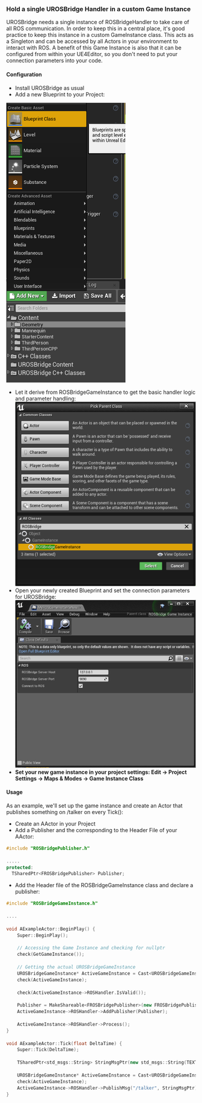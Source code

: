 ### Hold a single UROSBridge Handler in a custom Game Instance

UROSBridge needs a single instance of ROSBridgeHandler to take care of all ROS communication.
In order to keep this in a central place, it's good practice to keep this instance in a custom GameInstance class.
This acts as a Singleton and can be accessed by all Actors in your environment to interact with ROS.
A benefit of this Game Instance is also that it can be configured from within your UE4Editor,
so you don't need to put your connection parameters into your code.

#### Configuration
- Install UROSBridge as usual
- Add a new Blueprint to your Project:

![Create Blueprint](Img/gameinstance_create_bp.png)
- Let it derive from ROSBridgeGameInstance to get the basic handler logic and parameter handling:
![Create Blueprint](Img/gameinstance_bp_derive_from.png)
- Open your newly created Blueprint and set the connection parameters for UROSBridge:
![Create Blueprint](Img/gameinstance_bp_settings.png)
- **Set your new game instance in your project settings: Edit -> Project Settings -> Maps & Modes -> Game Instance Class**

#### Usage
As an example, we'll set up the game instance and create an Actor that publishes something on /talker on every Tick():

- Create an AActor in your Project
- Add a Publisher and the corresponding to the Header File of your AActor:
```cpp
#include "ROSBridgePublisher.h"

.....
protected:
  TSharedPtr<FROSBridgePublisher> Publisher;
```
- Add the Header file of the ROSBridgeGameInstance class and declare a publisher:

```cpp
#include "ROSBridgeGameInstance.h"

....

void AExampleActor::BeginPlay() {
	Super::BeginPlay();

	// Accessing the Game Instance and checking for nullptr
	check(GetGameInstance());

	// Getting the actual UROSBridgeGameInstance 
	UROSBridgeGameInstance* ActiveGameInstance = Cast<UROSBridgeGameInstance>(GetGameInstance());
	check(ActiveGameInstance);

	check(ActiveGameInstance->ROSHandler.IsValid());

	Publisher = MakeShareable<FROSBridgePublisher>(new FROSBridgePublisher(TEXT("/talker"), TEXT("std_msgs/String")));
	ActiveGameInstance->ROSHandler->AddPublisher(Publisher);

	ActiveGameInstance->ROSHandler->Process();
}

void AExampleActor::Tick(float DeltaTime) {
	Super::Tick(DeltaTime);

	TSharedPtr<std_msgs::String> StringMsgPtr(new std_msgs::String(TEXT("Test String")));

	UROSBridgeGameInstance* ActiveGameInstance = Cast<UROSBridgeGameInstance>(GetGameInstance());
	check(ActiveGameInstance);
	ActiveGameInstance->ROSHandler->PublishMsg("/talker", StringMsgPtr);
}
```

